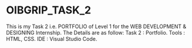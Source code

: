 # OIBGRIP_TASK_2
This is my Task 2 i.e. PORTFOLIO of Level 1 for the WEB DEVELOPMENT &amp; DESIGNING Internship. The Details are as follow: Task 2 : Portfolio. Tools : HTML, CSS. IDE : Visual Studio Code.
